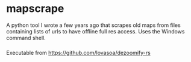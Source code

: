 # mapscrape

A python tool I wrote a few years ago that scrapes old maps from files containing lists of urls to have offline full res access. Uses the Windows command shell. 

###
 Executable from https://github.com/lovasoa/dezoomify-rs